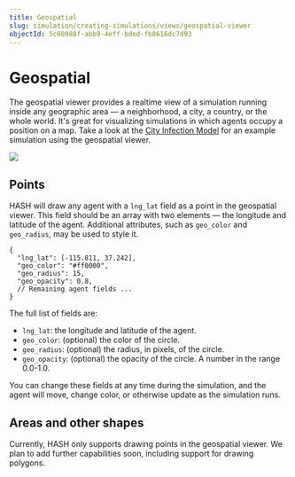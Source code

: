 ```yaml
---
title: Geospatial
slug: simulation/creating-simulations/views/geospatial-viewer
objectId: 5c60988f-abb9-4eff-bded-fb8616dc7d93
---
```


# Geospatial

The geospatial viewer provides a realtime view of a simulation running inside any geographic area — a neighborhood, a city, a country, or the whole world. It's great for visualizing simulations in which agents occupy a position on a map. Take a look at the [City Infection Model](https://core.hash.ai/@hash/city-infection-model-with-vaccine/stable?view=geo) for an example simulation using the geospatial viewer.

![](https://cdn-us1.hash.ai/site/docs/geospatial-viewer.png)

## Points

HASH will draw any agent with a `lng_lat` field as a point in the geospatial viewer. This field should be an array with two elements — the longitude and latitude of the agent. Additional attributes, such as `geo_color` and `geo_radius`, may be used to style it.

```text
{
  "lng_lat": [-115.811, 37.242],
  "geo_color": "#ff0000",
  "geo_radius": 15,
  "geo_opacity": 0.8,
  // Remaining agent fields ...
}
```

The full list of fields are:

- `lng_lat`: the longitude and latitude of the agent.
- `geo_color`: \(optional\) the color of the circle.
- `geo_radius`: \(optional\) the radius, in pixels, of the circle.
- `geo_opacity`: \(optional\) the opacity of the circle. A number in the range 0.0-1.0.

You can change these fields at any time during the simulation, and the agent will move, change color, or otherwise update as the simulation runs.

## Areas and other shapes

Currently, HASH only supports drawing points in the geospatial viewer. We plan to add further capabilities soon, including support for drawing polygons.
